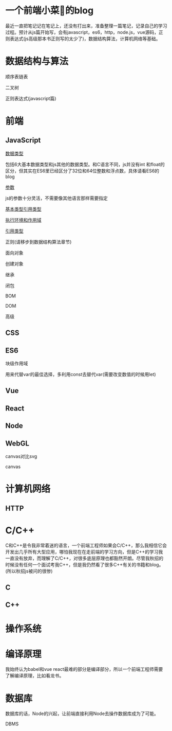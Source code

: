 # 一个前端小菜🐔的blog
最近一直把笔记记在笔记上，还没有打出来，准备整理一篇笔记，记录自己的学习过程。预计从js篇开始写，会有javascript，es6，http，node.js，vue源码，正则表达式(js高级那本书正则写的太少了)，数据结构算法，计算机网络等基础。



# 数据结构与算法



顺序表链表

二叉树

正则表达式(javascript篇)



# 前端

## JavaScript

[数据类型](./JavaScript/数据类型.md)	

包括6大基本数据类型和js其他的数据类型。和C语言不同，js并没有int 和float的区分，但其实在ES6里已经区分了32位和64位整数和浮点数，具体请看ES6的blog

[参数](./JavaScript/参数.md)

js的参数十分灵活，不需要像其他语言那样需要指定

[基本类型引用类型](./JavaScript/基本类型引用类型.md)

[执行环境和作用域](./JavaScript/执行环境和作用域.md)

[引用类型](./JavaScript/引用类型.md)

正则(请移步到数据结构算法章节)

面向对象

创建对象

继承

闭包

BOM

DOM

高级

## CSS

## ES6

块级作用域

用来代替var的最佳选择，多利用const去替代var(需要改变数值的时候用let)

## Vue

## React

## Node

## WebGL

canvas对比svg

canvas

# 计算机网络

## HTTP





# C/C++

C和C++是令我非常着迷的语言，一个前端工程师如果会C/C++，那么我相信它会开发出几乎所有大型应用，哪怕我现在在走前端的学习方向，但是C++的学习我一直没有放弃，而理解了C/C++，对很多底层原理也都豁然开朗。尽管我秋招的时候没有任何一个面试考我C++，但是我仍然看了很多C++有关的书籍和blog。(所以秋招js被问的很惨)

## C

## C++



# 操作系统



# 编译原理

我始终认为babel和vue react最难的部分是编译部分，所以一个前端工程师需要了解编译原理，比如看龙书。

# 数据库

数据库的话，Node的兴起，让前端直接利用Node去操作数据库成为了可能。

DBMS



